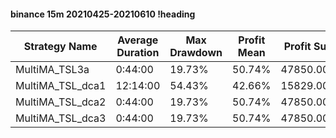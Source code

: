 #### binance 15m 20210425-20210610 !heading
| Strategy Name    | Average Duration | Max Drawdown | Profit Mean | Profit Sum | Profit Total | Trade Count | Win Rate |
| ---------------- | ---------------- | ------------ | ----------- | ---------- | ------------ | ----------- | -------- |
| MultiMA_TSL3a    | 0:44:00          | 19.73%       | 50.74%      | 47850.00%  | 14461.00%    | 943         | 70.20%   |
| MultiMA_TSL_dca1 | 12:14:00         | 54.43%       | 42.66%      | 15829.00%  | 816.00%      | 371         | 86.52%   |
| MultiMA_TSL_dca2 | 0:44:00          | 19.73%       | 50.74%      | 47850.00%  | 14461.00%    | 943         | 70.20%   |
| MultiMA_TSL_dca3 | 0:44:00          | 19.73%       | 50.74%      | 47850.00%  | 14461.00%    | 943         | 70.20%   |